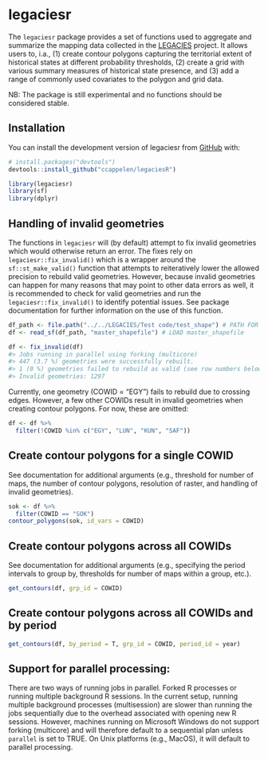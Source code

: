 
<!-- README.md is generated from README.Rmd. Please edit that file -->

# legaciesr

<!-- badges: start -->
<!-- badges: end -->

The `legaciesr` package provides a set of functions used to aggregate
and summarize the mapping data collected in the
[LEGACIES](https://www.legacies-project.com) project. It allows users
to, i.a., (1) create contour polygons capturing the territorial extent
of historical states at different probability thresholds, (2) create a
grid with various summary measures of historical state presence, and (3)
add a range of commonly used covariates to the polygon and grid data.

NB: The package is still experimental and no functions should be
considered stable.

## Installation

You can install the development version of legaciesr from
[GitHub](https://github.com/) with:

``` r
# install.packages("devtools")
devtools::install_github("ccappelen/legaciesR")
```

``` r
library(legaciesr) 
library(sf) 
library(dplyr)
```

## Handling of invalid geometries

The functions in `legaciesr` will (by default) attempt to fix invalid
geometries which would otherwise return an error. The fixes rely on
`legaciesr::fix_invalid()` which is a wrapper around the
`sf::st_make_valid()` function that attempts to reiteratively lower the
allowed precision to rebuild valid geometries. However, because invalid
geometries can happen for many reasons that may point to other data
errors as well, it is recommended to check for valid geometries and run
the `legaciesr::fix_invalid()` to identify potential issues. See package
documentation for further information on the use of this function.

``` r
df_path <- file.path("../../LEGACIES/Test code/test_shape") # PATH FOR FOLDER OF master_shapefile (user-defined)
df <- read_sf(df_path, "master_shapefile") # LOAD master_shapefile

df <- fix_invalid(df)
#> Jobs running in parallel using forking (multicore)
#> 447 (3.7 %) geometries were successfully rebuilt.
#> 1 (0 %) geometries failed to rebuild as valid (see row numbers below).
#> Invalid geometries: 1297
```

Currently, one geometry (COWID = “EGY”) fails to rebuild due to crossing
edges. However, a few other COWIDs result in invalid geometries when
creating contour polygons. For now, these are omitted:

``` r
df <- df %>% 
  filter(!COWID %in% c("EGY", "LUN", "KUN", "SAF"))
```

## Create contour polygons for a single COWID

See documentation for additional arguments (e.g., threshold for number
of maps, the number of contour polygons, resolution of raster, and
handling of invalid geometries).

``` r
sok <- df %>%
  filter(COWID == "SOK")
contour_polygons(sok, id_vars = COWID)
```

## Create contour polygons across all COWIDs

See documentation for additional arguments (e.g., specifying the period
intervals to group by, thresholds for number of maps within a group,
etc.).

``` r
get_contours(df, grp_id = COWID)
```

## Create contour polygons across all COWIDs and by period

``` r
get_contours(df, by_period = T, grp_id = COWID, period_id = year)
```

## Support for parallel processing:

There are two ways of running jobs in parallel. Forked R processes or
running multiple background R sessions. In the current setup, running
multiple background processes (multisession) are slower than running the
jobs sequentially due to the overhead associated with opening new R
sessions. However, machines running on Microsoft Windows do not support
forking (multicore) and will therefore default to a sequential plan
unless `parallel` is set to TRUE. On Unix platforms (e.g., MacOS), it
will default to parallel processing.
